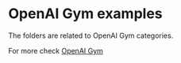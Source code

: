 # OpenAI Gym examples

The folders are related to OpenAI Gym categories.

For more check [OpenAI Gym](https://gym.openai.com)